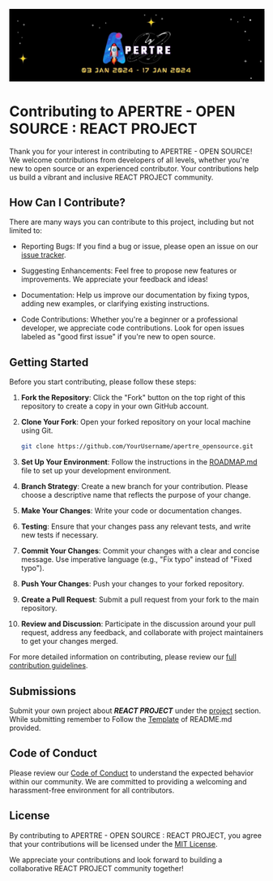 ![logo](./assets/logo.jpg)

# Contributing to APERTRE - OPEN SOURCE : REACT PROJECT

Thank you for your interest in contributing to APERTRE - OPEN SOURCE! We welcome contributions from developers of all levels, whether you're new to open source or an experienced contributor. Your contributions help us build a vibrant and inclusive REACT PROJECT community.

## How Can I Contribute?

There are many ways you can contribute to this project, including but not limited to:

- Reporting Bugs: If you find a bug or issue, please open an issue on our [issue tracker](https://github.com/debarshee2004/apertre_opensource/issues).

- Suggesting Enhancements: Feel free to propose new features or improvements. We appreciate your feedback and ideas!

- Documentation: Help us improve our documentation by fixing typos, adding new examples, or clarifying existing instructions.

- Code Contributions: Whether you're a beginner or a professional developer, we appreciate code contributions. Look for open issues labeled as "good first issue" if you're new to open source.

## Getting Started

Before you start contributing, please follow these steps:

1. **Fork the Repository**: Click the "Fork" button on the top right of this repository to create a copy in your own GitHub account.

2. **Clone Your Fork**: Open your forked repository on your local machine using Git.

   ```bash
   git clone https://github.com/YourUsername/apertre_opensource.git
   ```

3. **Set Up Your Environment**: Follow the instructions in the [ROADMAP.md](./ROADMAP.md) file to set up your development environment.

4. **Branch Strategy**: Create a new branch for your contribution. Please choose a descriptive name that reflects the purpose of your change.

5. **Make Your Changes**: Write your code or documentation changes.

6. **Testing**: Ensure that your changes pass any relevant tests, and write new tests if necessary.

7. **Commit Your Changes**: Commit your changes with a clear and concise message. Use imperative language (e.g., "Fix typo" instead of "Fixed typo").

8. **Push Your Changes**: Push your changes to your forked repository.

9. **Create a Pull Request**: Submit a pull request from your fork to the main repository.

10. **Review and Discussion**: Participate in the discussion around your pull request, address any feedback, and collaborate with project maintainers to get your changes merged.

For more detailed information on contributing, please review our [full contribution guidelines](./CONTRIBUTING.md).

## Submissions

Submit your own project about ***REACT PROJECT*** under the [project](./projects/) section. While submitting remember to Follow the [Template](./projects/TEMPLATE.md) of README.md provided.

## Code of Conduct

Please review our [Code of Conduct](./CODE_OF_CONDUCT.md) to understand the expected behavior within our community. We are committed to providing a welcoming and harassment-free environment for all contributors.

## License

By contributing to APERTRE - OPEN SOURCE : REACT PROJECT, you agree that your contributions will be licensed under the [MIT License](./LICENSE).

We appreciate your contributions and look forward to building a collaborative REACT PROJECT community together!